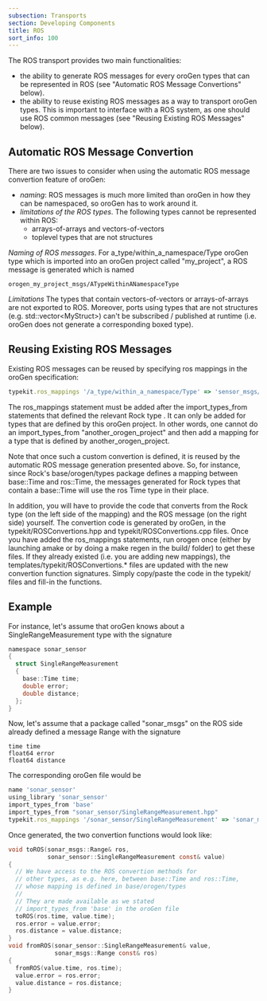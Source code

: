 ```yaml
---
subsection: Transports
section: Developing Components
title: ROS
sort_info: 100
---
```


The ROS transport provides two main functionalities:

 * the ability to generate ROS messages for every oroGen types that can be
   represented in ROS (see "Automatic ROS Message Convertions" below).
 * the ability to reuse existing ROS messages as a way to transport oroGen
   types. This is important to interface with a ROS system, as one should use
   ROS common messages (see "Reusing Existing ROS Messages" below).

Automatic ROS Message Convertion
--------------------------------

There are two issues to consider when using the automatic ROS message convertion
feature of oroGen:

 * *naming*: ROS messages is much more limited than oroGen in how they can be
   namespaced, so oroGen has to work around it.
 * *limitations of the ROS types*. The following types cannot be represented
   within ROS:
   * arrays-of-arrays and vectors-of-vectors
   * toplevel types that are not structures

*Naming of ROS messages*. For a_type/within_a_namespace/Type oroGen type which
is imported into an oroGen project called "my_project", a ROS
message is generated which is named 

    orogen_my_project_msgs/ATypeWithinANamespaceType

*Limitations* The types that contain vectors-of-vectors or arrays-of-arrays are
not exported to ROS. Moreover, ports using types that are not structures (e.g.
std::vector\<MyStruct>) can't be subscribed / published at runtime (i.e. oroGen
does not generate a corresponding boxed type).

Reusing Existing ROS Messages
-----------------------------
Existing ROS messages can be reused by specifying ros mappings in the oroGen
specification:

~~~ ruby
typekit.ros_mappings '/a_type/within_a_namespace/Type' => 'sensor_msgs/Image'
~~~

The ros_mappings statement must be added after the import_types_from statements
that defined the relevant Rock type .  It can only be added for types that are
defined by this oroGen project. In other words, one cannot do an
import_types_from "another_orogen_project" and then add a mapping for a type
that is defined by another_orogen_project.

Note that once such a custom convertion is defined, it is reused by the
automatic ROS message generation presented above. So, for instance, since Rock's
base/orogen/types package defines a mapping between base::Time and ros::Time,
the messages generated for Rock types that contain a base::Time will use the
ros Time type in their place.

In addition, you will have to provide the code that converts from the Rock type
(on the left side of the mapping) and the ROS message (on the right side)
yourself. The convertion code is generated by oroGen, in the typekit/ROSConvertions.hpp and
typekit/ROSConvertions.cpp files. Once you have added the ros_mappings
statements, run orogen once (either by launching amake or by doing a make regen
in the build/ folder) to get these files. If they already existed (i.e. you are
adding new mappings), the templates/typekit/ROSConvertions.* files are updated
with the new convertion function signatures. Simply copy/paste the code in the
typekit/ files and fill-in the functions.

Example
-------
For instance, let's assume that oroGen knows about a SingleRangeMeasurement type
with the signature

~~~ c
namespace sonar_sensor
{
  struct SingleRangeMeasurement
  {
    base::Time time;
    double error;
    double distance;
  };
}
~~~

Now, let's assume that a package called "sonar_msgs" on the ROS side already
defined a message Range with the signature

~~~
time time
float64 error
float64 distance
~~~

The corresponding oroGen file would be

~~~ ruby
name 'sonar_sensor'
using_library 'sonar_sensor'
import_types_from 'base'
import_types_from "sonar_sensor/SingleRangeMeasurement.hpp"
typekit.ros_mappings '/sonar_sensor/SingleRangeMeasurement' => 'sonar_msgs/Range'
~~~

Once generated, the two convertion functions would look like:

~~~ c
void toROS(sonar_msgs::Range& ros,
           sonar_sensor::SingleRangeMeasurement const& value)
{
  // We have access to the ROS convertion methods for
  // other types, as e.g. here, between base::Time and ros::Time,
  // whose mapping is defined in base/orogen/types
  //
  // They are made available as we stated
  // import_types_from 'base' in the oroGen file
  toROS(ros.time, value.time);
  ros.error = value.error;
  ros.distance = value.distance;
}
void fromROS(sonar_sensor::SingleRangeMeasurement& value,
             sonar_msgs::Range const& ros)
{
  fromROS(value.time, ros.time);
  value.error = ros.error;
  value.distance = ros.distance;
}
~~~

